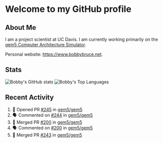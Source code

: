 # Welcome to my GitHub profile

## About Me

I am a project scientist at UC Davis. I am currently working primarily on the [gem5 Computer Architecture Simulator](https://github.com/gem5).

Personal website: <https://www.bobbybruce.net>.

## Stats

![Bobby's GitHub stats](https://github-readme-stats.vercel.app/api?username=bobbyrbruce&show_icons=true&theme=responsive&include_all_commits=true&count_private=true&show=reviews)
![Bobby's Top Languages ](https://github-readme-stats.vercel.app/api/top-langs/?username=bobbyrbruce&layout=compact&theme=responsive&count_private=true&langs_count=10)

## Recent Activity

<!--START_SECTION:activity-->
1. 💪 Opened PR [#245](https://github.com/gem5/gem5/pull/245) in [gem5/gem5](https://github.com/gem5/gem5)
2. 🗣 Commented on [#244](https://github.com/gem5/gem5/pull/244#issuecomment-1700524073) in [gem5/gem5](https://github.com/gem5/gem5)
3. 🎉 Merged PR [#200](https://github.com/gem5/gem5/pull/200) in [gem5/gem5](https://github.com/gem5/gem5)
4. 🗣 Commented on [#200](https://github.com/gem5/gem5/pull/200#issuecomment-1700465185) in [gem5/gem5](https://github.com/gem5/gem5)
5. 🎉 Merged PR [#243](https://github.com/gem5/gem5/pull/243) in [gem5/gem5](https://github.com/gem5/gem5)
<!--END_SECTION:activity-->

